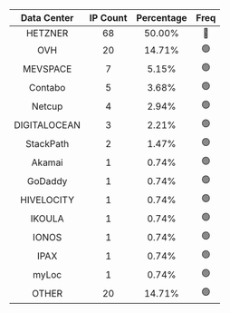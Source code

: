 | Data Center | IP Count | Percentage | Freq |
|:------------:|:--------:|:-----------:|:-----:|
| HETZNER | 68 | 50.00% | 🔴 |
| OVH | 20 | 14.71% | 🟢 |
| MEVSPACE | 7 | 5.15% | 🟢 |
| Contabo | 5 | 3.68% | 🟢 |
| Netcup | 4 | 2.94% | 🟢 |
| DIGITALOCEAN | 3 | 2.21% | 🟢 |
| StackPath | 2 | 1.47% | 🟢 |
| Akamai | 1 | 0.74% | 🟢 |
| GoDaddy | 1 | 0.74% | 🟢 |
| HIVELOCITY | 1 | 0.74% | 🟢 |
| IKOULA | 1 | 0.74% | 🟢 |
| IONOS | 1 | 0.74% | 🟢 |
| IPAX | 1 | 0.74% | 🟢 |
| myLoc | 1 | 0.74% | 🟢 |
| OTHER | 20 | 14.71% | 🟢 |